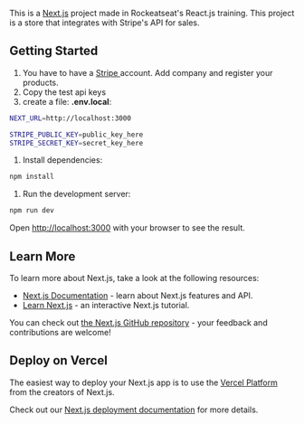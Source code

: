 This is a [Next.js](https://nextjs.org) project made in Rockeatseat's React.js training. This project is a store that integrates with Stripe's API for sales.

## Getting Started

1. You have to have a <a href="https://dashboard.stripe.com"> Stripe </a> account. Add company and register your products.
1. Copy the test api keys
1. create a file: **.env.local**:
```bash
NEXT_URL=http://localhost:3000

STRIPE_PUBLIC_KEY=public_key_here
STRIPE_SECRET_KEY=secret_key_here

```
1. Install dependencies:
```bash
npm install
```
1. Run the development server:
```bash
npm run dev
```

Open [http://localhost:3000](http://localhost:3000) with your browser to see the result.

## Learn More

To learn more about Next.js, take a look at the following resources:

- [Next.js Documentation](https://nextjs.org/docs) - learn about Next.js features and API.
- [Learn Next.js](https://nextjs.org/learn) - an interactive Next.js tutorial.

You can check out [the Next.js GitHub repository](https://github.com/vercel/next.js) - your feedback and contributions are welcome!

## Deploy on Vercel

The easiest way to deploy your Next.js app is to use the [Vercel Platform](https://vercel.com/new?utm_medium=default-template&filter=next.js&utm_source=create-next-app&utm_campaign=create-next-app-readme) from the creators of Next.js.

Check out our [Next.js deployment documentation](https://nextjs.org/docs/app/building-your-application/deploying) for more details.
